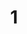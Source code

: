 ---
layout: paintings/painting
title: 1
image: /images/paintings/acrylic/JRB Web 16-min.jpg
dimensions: 250mm x 250mm
media: Acrylic on Acrylic
group: Acrylic
---